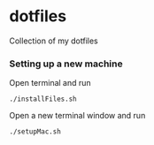 dotfiles
========

Collection of my dotfiles

### Setting up a new machine

Open terminal and run

```
./installFiles.sh
```

Open a new terminal window and run

```
./setupMac.sh
```
